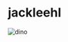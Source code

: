 # jackleehl
![dino](https://user-images.githubusercontent.com/78713092/115010642-38ef4580-9ee0-11eb-9f09-d2419cf39aaf.gif)
